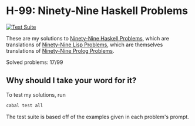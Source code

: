 # H-99: Ninety-Nine Haskell Problems

[![Test Suite](https://github.com/cleap/H-99/actions/workflows/haskell.yml/badge.svg)](https://github.com/cleap/H-99/actions/workflows/haskell.yml)

These are my solutions to [Ninety-Nine Haskell Problems](https://wiki.haskell.org/H-99:_Ninety-Nine_Haskell_Problems),
which are translations of [Ninety-Nine Lisp Problems](https://www.ic.unicamp.br/~meidanis/courses/mc336/2006s2/funcional/L-99_Ninety-Nine_Lisp_Problems.html),
which are themselves translations of [Ninety-Nine Prolog Problems](https://web.archive.org/web/20170324220754/https://sites.google.com/site/prologsite/prolog-problems).

Solved problems: 17/99

## Why should I take your word for it?

To test my solutions, run

```bash
cabal test all
```

The test suite is based off of the examples given in each problem's prompt.
